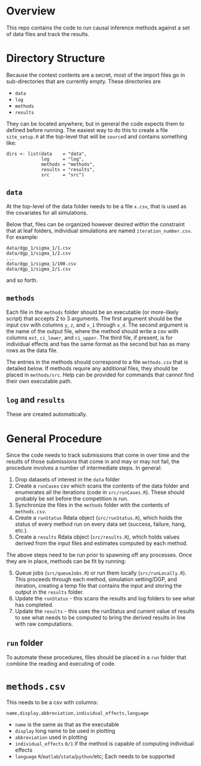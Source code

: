 # Overview

This repo contains the code to run causal inference methods against a set of data files and track the results.

# Directory Structure

Because the contest contents are a secret, most of the import files go in sub-directories that are currently empty. These directories are

  * `data`
  * `log`
  * `methods`
  * `results`

They can be located anywhere, but in general the code expects them to defined before running. The easiest way to do this to create a file `site_setup.R` at the top-level that will be `source`d and contains something like:

    dirs <- list(data    = "data",
                 log     = "log",
                 methods = "methods",
                 results = "results",
                 src     = "src")

## `data`

At the top-level of the data folder needs to be a file `x.csv`, that is used as the covariates for all simulations.

Below that, files can be organized however desired within the constraint that at leaf folders, individual simulations are named `iteration_number.csv`. For example:

    data/dgp_1/sigma_1/1.csv
    data/dgp_1/sigma_1/2.csv
    ...
    data/dgp_1/sigma_1/100.csv
    data/dgp_1/sigma_2/1.csv

and so forth.

## `methods`

Each file in the `methods` folder should be an executable (or more-likely script) that accepts 2 to 3 arguments. The first argument should be the input csv with columns `y`, `z`, and `x_1` through `x_d`. The second argument is the name of the output file, where the method should write a csv with columns `est`, `ci_lower`, and `ci_upper`. The third file, if present, is for individual effects and has the same format as the second but has as many rows as the data file.

The entries in the methods should correspond to a file `methods.csv` that is detailed below. If methods require any additional files, they should be placed in `methods/src`. Help can be provided for commands that cannot find their own executable path.

## `log` and `results`

These are created automatically.

# General Procedure

Since the code needs to track submissions that come in over time and the results of those submissions that come in and may or may not fail, the procedure involves a number of intermediate steps. In general:

  1. Drop datasets of interest in the `data` folder
  2. Create a `runCases` csv which scans the contents of the data folder and enumerates all the iterations (code in `src/runCases.R`). These should probably be set before the competition is run.
  3. Synchronize the files in the `methods` folder with the contents of `methods.csv`.
  3. Create a `runStatus` Rdata object (`src/runStatus.R`), which holds the status of every method run on every data set (success, failure, hang, etc.).
  4. Create a `results` Rdata object (`src/results.R`), which holds values derived from the input files and estimates computed by each method.

The above steps need to be run prior to spawning off any processes. Once they are in place, methods can be fit by running:

  5. Queue jobs (`src/queueJobs.R`) or run them locally (`src/runLocally.R`). This proceeds through each method, simulation setting/DGP, and iteration, creating a temp file that contains the input and storing the output in the `results` folder.
  6. Update the `runStatus` - this scans the results and log folders to see what has completed.
  7. Update the `results` - this uses the runStatus and current value of results to see what needs to be computed to bring the derived results in line with raw computations.

## `run` folder

To automate these procedures, files should be placed in a `run` folder that combine the reading and executing of code.

# `methods.csv`

This needs to be a csv with columns:

    name,display,abbreviation,individual_effects,language

  * `name` is the same as that as the executable
  * `display` long name to be used in plotting
  * `abbreviation` used in plotting
  * `individual_effects` `0/1` if the method is capable of computing individual effects
  * `language` `R`/`matlab`/`stata`/`python`/etc; Each needs to be supported

